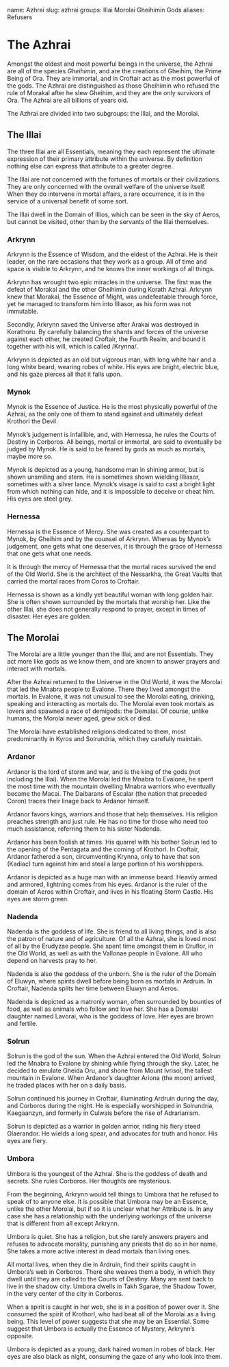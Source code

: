 name: Azhrai
slug: azhrai
groups:
    Illai
    Morolai
    Gheihimin
    Gods
aliases:
    Refusers

# The Azhrai 
Amongst the oldest and most powerful beings in the universe, the Azhrai are all of the species *Gheihimin*, and are the creations of Gheihim, the Prime Being of Ora. They are immortal, and in Croftair act as the most powerful of the gods. The Azhrai are distinguished as those Gheihimin who refused the rule of Morakal after he slew Gheihim, and they are the only survivors of Ora. The Azhrai are all billions of years old.

The Azhrai are divided into two subgroups: the Illai, and the Morolai.

## The Illai
The three Illai are all Essentials, meaning they each represent the ultimate expression of their primary attribute within the universe. By definition nothing else can express that attribute to a greater degree.

The Illai are not concerned with the fortunes of mortals or their civilizations. They are only concerned with the overall welfare of the universe itself. When they do intervene in mortal affairs, a rare occurrence, it is in the service of a universal benefit of some sort.

The Illai dwell in the Domain of Illios, which can be seen in the sky of Aeros, but cannot be visited, other than by the servants of the Illai themselves.

### Arkrynn 

Arkrynn is the Essence of Wisdom, and the eldest of the Azhrai. He is their leader, on the rare occasions that they work as a group. All of time and space is visible to Arkrynn, and he knows the inner workings of all things.

Arkrynn has wrought two epic miracles in the universe. The first was the defeat of Morakal and the other Gheihimin during Korath Azhrai. Arkrynn knew that Morakal, the Essence of Might, was undefeatable through force, yet he managed to transform him into Illiasor, as his form was not immutable.

Secondly, Arkrynn saved the Universe after Arakai was destroyed in Korathoru. By carefully balancing the shards and forces of the universe against each other, he created Croftair, the Fourth Realm, and bound it together with his will, which is called /Krynna/.

Arkrynn is depicted as an old but vigorous man, with long white hair and a long white beard, wearing robes of white. His eyes are bright, electric blue, and his gaze pierces all that it falls upon.

### Mynok

Mynok is the Essence of Justice. He is the most physically powerful of the Azhrai, as the only one of them to stand against and ultimately defeat Krothorl the Devil.

Mynok’s judgement is infallible, and, with Hernessa, he rules the Courts of Destiny in Corboros. All beings, mortal or immortal, are said to eventually be judged by Mynok. He is said to be feared by gods as much as mortals, maybe more so.

Mynok is depicted as a young, handsome man in shining armor, but is shown unsmiling and stern. He is sometimes shown wielding Illiasor, sometimes with a silver lance. Mynok’s visage is said to cast a bright light from which nothing can hide, and it is impossible to deceive or cheat him. His eyes are steel grey.

### Hernessa

Hernessa is the Essence of Mercy. She was created as a counterpart to Mynok, by Gheihim and by the counsel of Arkrynn. Whereas by Mynok’s judgement, one gets what one deserves, it is through the grace of Hernessa that one gets what one needs.

It is through the mercy of Hernessa that the mortal races survived the end of the Old World. She is the architect of the Nessarkha, the Great Vaults that carried the mortal races from Coros to Croftair.

Hernessa is shown as a kindly yet beautiful woman with long golden hair. She is often shown surrounded by the mortals that worship her. Like the other Illai, she does not generally respond to prayer, except in times of disaster. Her eyes are golden.

## The Morolai
The Morolai are a little younger than the Illai, and are not Essentials. They act more like gods as we know them, and are known to answer prayers and interact with mortals.

After the Azhrai returned to the Universe in the Old World, it was the Morolai that led the Mnabra people to Evalone. There they lived amongst the mortals. In Evalone, it was not unusual to see the Morolai eating, drinking, speaking and interacting as mortals do. The Morolai even took mortals as lovers and spawned a race of demigods: the Demalai. Of course, unlike humans, the Morolai never aged, grew sick or died.

The Morolai have established religions dedicated to them, most predominantly in Kyros and Solrundria, which they carefully maintain.

### Ardanor

Ardanor is the lord of storm and war, and is the king of the gods (not including the Illai). When the Morolai led the Mnabra to Evalone, he spent the most time with the mountain dwelling Mnabra warriors who eventually became the Macai. The Daibarans of Escalar (the nation that preceded Coron) traces their linage back to Ardanor himself.

Ardanor favors kings, warriors and those that help themselves. His religion preaches strength and just rule. He has no time for those who need too much assistance, referring them to his sister Nadenda.

Ardanor has been foolish at times. His quarrel with his bother Solrun led to the opening of the Pentagata and the coming of Krothorl. In Croftair, Ardanor fathered a son, circumventing Krynna, only to have that son (Kadiac) turn against him and steal a large portion of his worshippers.

Ardanor is depicted as a huge man with an immense beard. Heavily armed and armored, lightning comes from his eyes. Ardanor is the ruler of the domain of Aeros within Croftair, and lives in his floating Storm Castle. His eyes are storm green.

### Nadenda

Nadenda is the goddess of life. She is friend to all living things, and is also the patron of nature and of agriculture. Of all the Azhrai, she is loved most of all by the Erudyzae people. She spent time amongst them in Oruflor, in the Old World, as well as with the Vallonae people in Evalone. All who depend on harvests pray to her.

Nadenda is also the goddess of the unborn. She is the ruler of the Domain of Eluwyn, where spirits dwell before being born as mortals in Ardruin. In Croftair, Nadenda splits her time between Eluwyn and Aeros.

Nadenda is depicted as a matronly woman, often surrounded by bounties of food, as well as animals who follow and love her. She has a Demalai daughter named Lavorai, who is the goddess of love. Her eyes are brown and fertile.

### Solrun

Solrun is the god of the sun. When the Azhrai entered the Old World, Solrun led the Mnabra to Evalone by shining while flying through the sky. Later, he decided to emulate Gheida Oru, and shone from Mount Ivrisol, the tallest mountain in Evalone. When Ardanor’s daughter Ariona (the moon) arrived, he traded places with her on a daily basis.

Solrun continued his journey in Croftair, illuminating Ardruin during the day, and Corboros during the night. He is especially worshipped in Solrundria, Kaegaanzyn, and formerly in Culwais before the rise of Adrarianism.

Solrun is depicted as a warrior in golden armor, riding his fiery steed Glaerandor. He wields a long spear, and advocates for truth and honor. His eyes are fiery.

### Umbora

Umbora is the youngest of the Azhrai. She is the goddess of death and secrets. She rules Corboros. Her thoughts are mysterious.

From the beginning, Arkrynn would tell things to Umbora that he refused to speak of to anyone else. It is possible that Umbora may be an Essence, unlike the other Morolai, but if so it is unclear what her Attribute is. In any case she has a relationship with the underlying workings of the universe that is different from all except Arkrynn.

Umbora is quiet. She has a religion, but she rarely answers prayers and refuses to advocate morality, punishing any priests that do so in her name. She takes a more active interest in dead mortals than living ones.

All mortal lives, when they die in Ardruin, find their spirits caught in Umbora’s web in Corboros. There she weaves them a body, in which they dwell until they are called to the Courts of Destiny. Many are sent back to live in the shadow city. Umbora dwells in Takh Sgarae, the Shadow Tower, in the very center of the city in Corboros.

When a spirit is caught in her web, she is in a position of power over it. She consumed the spirit of Krothorl, who had beat all of the Morolai as a living being. This level of power suggests that she may be an Essential. Some suggest that Umbora is actually the Essence of Mystery, Arkrynn’s opposite.

Umbora is depicted as a young, dark haired woman in robes of black. Her eyes are also black as night, consuming the gaze of any who look into them.
